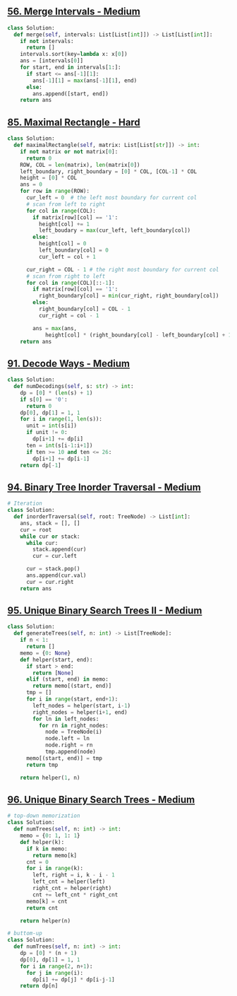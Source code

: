 ## [56. Merge Intervals - Medium](https://leetcode.com/problems/merge-intervals/)

```python
class Solution:
  def merge(self, intervals: List[List[int]]) -> List[List[int]]:
    if not intervals:
      return []
    intervals.sort(key=lambda x: x[0])
    ans = [intervals[0]]
    for start, end in intervals[1:]:
      if start <= ans[-1][1]:
        ans[-1][1] = max(ans[-1][1], end)
      else:
        ans.append([start, end])
    return ans
```

## [85. Maximal Rectangle - Hard](https://leetcode.com/problems/maximal-rectangle/)

```python
class Solution:
  def maximalRectangle(self, matrix: List[List[str]]) -> int:
    if not matrix or not matrix[0]:
      return 0
    ROW, COL = len(matrix), len(matrix[0])
    left_boundary, right_boundary = [0] * COL, [COL-1] * COL
    height = [0] * COL
    ans = 0
    for row in range(ROW):
      cur_left = 0  # the left most boundary for current col
      # scan from left to right
      for col in range(COL):
        if matrix[row][col] == '1':
          height[col] += 1
          left_boudary = max(cur_left, left_boundary[col])
        else:
          height[col] = 0
          left_boundary[col] = 0
          cur_left = col + 1

      cur_right = COL - 1 # the right most boundary for current col
      # scan from right to left
      for col in range(COL)[::-1]:
        if matrix[row][col] == '1':
          right_boundary[col] = min(cur_right, right_boundary[col])
        else:
          right_boundary[col] = COL - 1
          cur_right = col - 1

        ans = max(ans,
            height[col] * (right_boundary[col] - left_boundary[col] + 1))
    return ans
```

## [91. Decode Ways - Medium](https://leetcode.com/problems/decode-ways/)

```python
class Solution:
  def numDecodings(self, s: str) -> int:
    dp = [0] * (len(s) + 1)
    if s[0] == '0':
      return 0
    dp[0], dp[1] = 1, 1
    for i in range(1, len(s)):
      unit = int(s[i])
      if unit != 0:
        dp[i+1] += dp[i]
      ten = int(s[i-1:i+1])
      if ten >= 10 and ten <= 26:
        dp[i+1] += dp[i-1]
    return dp[-1]
```

## [94. Binary Tree Inorder Traversal - Medium](https://leetcode.com/problems/binary-tree-inorder-traversal/)

```python
# Iteration
class Solution:
  def inorderTraversal(self, root: TreeNode) -> List[int]:
    ans, stack = [], []
    cur = root
    while cur or stack:
      while cur:
        stack.append(cur)
        cur = cur.left

      cur = stack.pop()
      ans.append(cur.val)
      cur = cur.right
    return ans
```

## [95. Unique Binary Search Trees II - Medium](https://leetcode.com/problems/unique-binary-search-trees-ii/)

```python
class Solution:
  def generateTrees(self, n: int) -> List[TreeNode]:
    if n < 1:
      return []
    memo = {0: None}
    def helper(start, end):
      if start > end:
        return [None]
      elif (start, end) in memo:
        return memo[(start, end)]
      tmp = []
      for i in range(start, end+1):
        left_nodes = helper(start, i-1)
        right_nodes = helper(i+1, end)
        for ln in left_nodes:
          for rn in right_nodes:
            node = TreeNode(i)
            node.left = ln
            node.right = rn
            tmp.append(node)
      memo[(start, end)] = tmp
      return tmp

    return helper(1, n)
```

## [96. Unique Binary Search Trees - Medium](https://leetcode.com/problems/unique-binary-search-trees/)

```python
# top-down memorization
class Solution:
  def numTrees(self, n: int) -> int:
    memo = {0: 1, 1: 1}
    def helper(k):
      if k in memo:
        return memo[k]
      cnt = 0
      for i in range(k):
        left, right = i, k - i - 1
        left_cnt = helper(left)
        right_cnt = helper(right)
        cnt += left_cnt * right_cnt
      memo[k] = cnt
      return cnt

    return helper(n)
```

```python
# buttom-up
class Solution:
  def numTrees(self, n: int) -> int:
    dp = [0] * (n + 1)
    dp[0], dp[1] = 1, 1
    for i in range(2, n+1):
      for j in range(i):
        dp[i] += dp[j] * dp[i-j-1]
    return dp[n]
```